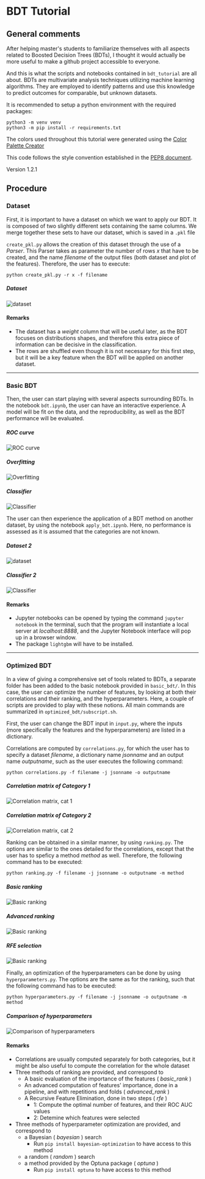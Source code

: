 # BDT Tutorial

## General comments

After helping master's students to familiarize themselves with 
all aspects related to Boosted Decision Trees (BDTs), 
I thought it would actually be more useful to make a github project accessible to everyone.

And this is what the scripts and notebooks contained in `bdt_tutorial` are all about.
BDTs are multivariate analysis techniques utilizing machine learning algorithms.
They are employed to identify patterns and use this knowledge to predict 
outcomes for comparable, but unknown datasets.

It is recommended to setup a python environment with the required packages:
```
python3 -m venv venv
python3 -m pip install -r requirements.txt
```

The colors used throughout this tutorial were generated using the
[Color Palette Creator](https://github.com/gerauber/color_palette_creator)

This code follows the style convention established in the 
[PEP8 document](https://peps.python.org/pep-0008/).

Version 1.2.1

## Procedure


### Dataset
First, it is important to have a dataset on which we want to apply our BDT.
It is composed of two slightly different sets containing the same columns.
We merge together these sets to have our dataset, which is saved in a `.pkl` file

`create_pkl.py` allows the creation of this dataset through the use of a _Parser_. 
This Parser takes as parameter the number of rows _x_ that have to be created, 
and the name _filename_ of the output files (both dataset and plot of the features).
Therefore, the user has to execute:
```
python create_pkl.py -r x -f filename
```

##### Dataset

![dataset](dataset/figures/dataset_2classes_features.png)  

#### Remarks
* The dataset has a _weight_ column that will be useful later, as the BDT focuses 
on distributions shapes, and therefore this extra piece of information can be 
decisive in the classification.
* The rows are shuffled even though it is not necessary for this first step, 
but it will be a key feature when the BDT will be applied on another dataset.

---------

### Basic BDT
Then, the user can start playing with several aspects surrounding BDTs.
In the notebook `bdt.ipynb`, the user can have an interactive experience.
A model will be fit on the data, and the reproducibility, as well as the BDT performance
will be evaluated.

##### ROC curve

![ROC curve](basic_bdt/figures/ROC_curve.png) 


##### Overfitting
 
![Overfitting](basic_bdt/figures/Overfitting_lin.png) 


##### Classifier

![Classifier](basic_bdt/figures/Classifier_stack_lin.png) 

The user can then experience the application of a BDT method on another 
dataset, by using the notebook `apply_bdt.ipynb`. Here, no performance
is assessed as it is assumed that the categories are not known.

##### Dataset 2

![dataset](dataset/figures/dataset_2classes_2_features.png)  


##### Classifier 2

![Classifier](basic_bdt/figures/Classifier_2_stack_lin.png) 



#### Remarks
* Jupyter notebooks can be opened by typing the command `jupyter notebook`
in the terminal, such that the program will instantiate a local server at _localhost:8888_, 
and the Jupyter Notebook interface will pop up in a browser window.
* The package `lightgbm` will have to be installed.


---------

### Optimized BDT
In a view of giving a comprehensive set of tools related to BDTs, 
a separate folder has been added to the basic notebook provided in `basic_bdt/`.
In this case, the user can optimize the number of features, by looking at both
their correlations and their ranking, and the hyperparameters.
Here, a couple of scripts are provided to play with these notions. 
All main commands are summarized in `optimized_bdt/subscript.sh`.

First, the user can change the BDT input in `input.py`, where the inputs 
(more specifically the features and the hyperparameters) are listed in a
dictionary.

Correlations are computed by `correlations.py`, for which the user has to 
specify a dataset _filename_, a dictionary name _jsonname_ and an output name 
_outputname_, such as the user executes the following command:
```Shell
python correlations.py -f filename -j jsonname -o outputname
```

##### Correlation matrix of Category 1

![Correlation matrix, cat 1](optimized_bdt/figures/corr_mat_cat1.png) 

##### Correlation matrix of Category 2
![Correlation matrix, cat 2](optimized_bdt/figures/corr_mat_cat2.png) 


Ranking can be obtained in a similar manner, by using `ranking.py`. The 
options are similar to the ones detailed for the correlations, except that
the user has to speficy a method _method_ as well. Therefore, the following 
command has to be executed:
```
python ranking.py -f filename -j jsonname -o outputname -m method
```

##### Basic ranking
![Basic ranking](optimized_bdt/figures/rank_basic.png) 

##### Advanced ranking
![Basic ranking](optimized_bdt/figures/rank_advanced.png) 

##### RFE selection
![Basic ranking](optimized_bdt/figures/rank_rfe.png) 


Finally, an optimization of the hyperparameters can be done by using `hyperparameters.py`.
The options are the same as for the ranking, such that the following command
has to be executed:
```
python hyperparameters.py -f filename -j jsonname -o outputname -m method
```

##### Comparison of hyperparameters
![Comparison of hyperparameters](optimized_bdt/figures/compare_hyperparams.png) 


#### Remarks
* Correlations are usually computed separately for both categories, but it might be
also useful to compute the correlation for the whole dataset
* Three methods of ranking are provided, and correspond to 
	* A basic evaluation of the importance of the features ( *basic_rank* )
	* An advanced computation of features' importance, done in a pipeline, and with
	repetitions and folds ( *advanced_rank* )
	* A Recursive Feature Elimination, done in two steps ( *rfe* )
		* 1: Compute the optimal number of features, and their ROC AUC values
		* 2: Detemine which features were selected
* Three methods of hyperparameter optimization are provided, and correspond to 
	* a Bayesian ( *bayesian* ) search
		* Run `pip install bayesian-optimization` to have access to this method
	* a random ( *random* ) search
	*  a method provided by the Optuna package ( *optuna* )
		* Run `pip install optuna` to have access to this method
